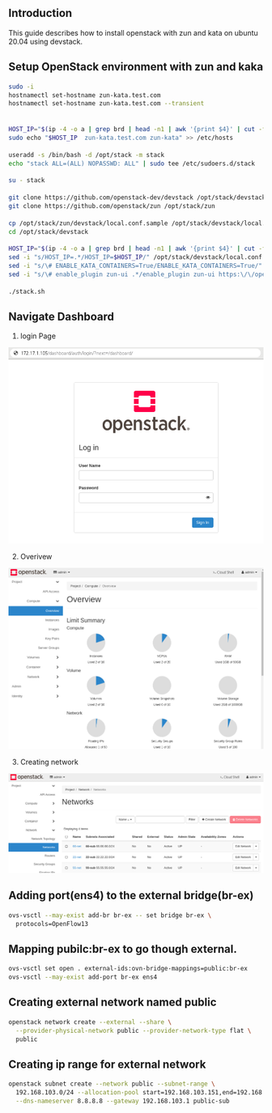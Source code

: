 ## Introduction
This guide describes how to install openstack with zun and kata on ubuntu 20.04 using devstack.

## Setup OpenStack environment with zun and kaka
```sh
sudo -i
hostnamectl set-hostname zun-kata.test.com
hostnamectl set-hostname zun-kata.test.com --transient


HOST_IP="$(ip -4 -o a | grep brd | head -n1 | awk '{print $4}' | cut -f1 -d'/')"
sudo echo "$HOST_IP  zun-kata.test.com zun-kata" >> /etc/hosts

useradd -s /bin/bash -d /opt/stack -m stack
echo "stack ALL=(ALL) NOPASSWD: ALL" | sudo tee /etc/sudoers.d/stack

su - stack

git clone https://github.com/openstack-dev/devstack /opt/stack/devstack
git clone https://github.com/openstack/zun /opt/stack/zun

cp /opt/stack/zun/devstack/local.conf.sample /opt/stack/devstack/local.conf
cd /opt/stack/devstack

HOST_IP="$(ip -4 -o a | grep brd | head -n1 | awk '{print $4}' | cut -f1 -d'/')"
sed -i "s/HOST_IP=.*/HOST_IP=$HOST_IP/" /opt/stack/devstack/local.conf
sed -i "s/\# ENABLE_KATA_CONTAINERS=True/ENABLE_KATA_CONTAINERS=True/" /opt/stack/devstack/local.conf
sed -i "s/\# enable_plugin zun-ui .*/enable_plugin zun-ui https:\/\/opendev.org\/openstack\/zun-ui \$TARGET_BRANCH/" /opt/stack/devstack/local.conf

./stack.sh
```

## Navigate Dashboard
1. login Page

![login page](./images/login.png)

2. Overivew

![overview page](./images/overview.png)

3. Creating network

![network page](./images/created-network.png)



## Adding port(ens4) to the external bridge(br-ex)
```sh
ovs-vsctl --may-exist add-br br-ex -- set bridge br-ex \
  protocols=OpenFlow13
```

## Mapping pubilc:br-ex to go though external.
```sh
ovs-vsctl set open . external-ids:ovn-bridge-mappings=public:br-ex
ovs-vsctl --may-exist add-port br-ex ens4
```
## Creating external network named public 
```sh
openstack network create --external --share \
  --provider-physical-network public --provider-network-type flat \
  public
```
## Creating ip range for external network
```sh
openstack subnet create --network public --subnet-range \
  192.168.103.0/24 --allocation-pool start=192.168.103.151,end=192.168.103.160 \
  --dns-nameserver 8.8.8.8 --gateway 192.168.103.1 public-sub
```  
  
